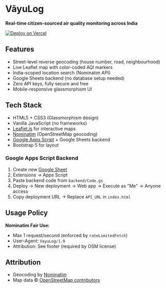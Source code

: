 # VāyuLog 

**Real-time citizen-sourced air quality monitoring across India**

[![Deploy on Vercel](https://vercel.com/button)](https://vercel.com/import/project?template=https://github.com/YOUR_USERNAME/vayulog)

## Features
-  Street-level reverse geocoding (house number, road, neighbourhood)
-  Live Leaflet map with color-coded AQI markers
-  India-scoped location search (Nominatim API)
-  Google Sheets backend (no database setup needed)
-  Zero API keys, fully secure and free
-  Mobile-responsive glassmorphism UI

## Tech Stack
- HTML5 + CSS3 (Glassmorphism design)
- Vanilla JavaScript (no frameworks)
- [Leaflet.js](https://leafletjs.com/) for interactive maps
- [Nominatim](https://nominatim.org) (OpenStreetMap geocoding)
- [Google Apps Script](https://script.google.com) + Google Sheets backend
- Bootstrap 5 for layout

### Google Apps Script Backend
1. Create new [Google Sheet](https://sheets.google.com)
2. Extensions → Apps Script
3. Paste backend code from `backend/Code.gs`
4. Deploy → New deployment → Web app → Execute as "Me" → Anyone access
5. Copy deployment URL → Replace `API_URL` in `index.html`

## Usage Policy
**Nominatim Fair Use:**
- Max 1 request/second (enforced by `rateLimitedFetch`)
- User-Agent: `VayuLog/1.0`
- Attribution: See footer (required by OSM license)

## Attribution
- Geocoding by [Nominatim](https://nominatim.openstreetmap.org)
- Map data © [OpenStreetMap contributors](https://www.openstreetmap.org/copyright)